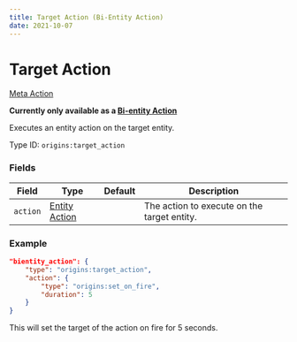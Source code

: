 ```yaml
---
title: Target Action (Bi-Entity Action)
date: 2021-10-07
---
```

# Target Action

[Meta Action](../meta_actions.md)

**Currently only available as a [Bi-entity Action](../bientity_actions.md)**

Executes an entity action on the target entity.

Type ID: `origins:target_action`

### Fields

Field  | Type | Default | Description
-------|------|---------|-------------
`action` | [Entity Action](../entity_actions.md) | | The action to execute on the target entity.

### Example

```json
"bientity_action": {
    "type": "origins:target_action",
    "action": {
        "type": "origins:set_on_fire",
        "duration": 5
    }
}
```

This will set the target of the action on fire for 5 seconds.
